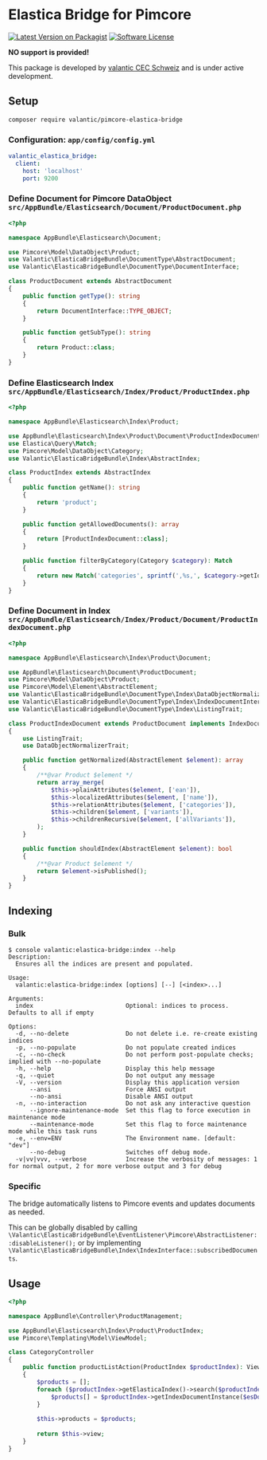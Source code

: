 # Elastica Bridge for Pimcore

[![Latest Version on Packagist](https://img.shields.io/packagist/v/valantic/pimcore-elastica-bridge.svg?style=flat-square)](https://packagist.org/packages/valantic/pimcore-elastica-bridge)
[![Software License](https://img.shields.io/badge/license-MIT-brightgreen.svg?style=flat-square)](LICENSE.md)

**NO support is provided!**

This package is developed by [valantic CEC Schweiz](https://www.valantic.com/en/services/digital-business/) and is under active development.

## Setup

```
composer require valantic/pimcore-elastica-bridge
```

### Configuration: `app/config/config.yml`

```yaml
valantic_elastica_bridge:
  client:
    host: 'localhost'
    port: 9200
```

### Define Document for Pimcore DataObject `src/AppBundle/Elasticsearch/Document/ProductDocument.php`

```php
<?php

namespace AppBundle\Elasticsearch\Document;

use Pimcore\Model\DataObject\Product;
use Valantic\ElasticaBridgeBundle\DocumentType\AbstractDocument;
use Valantic\ElasticaBridgeBundle\DocumentType\DocumentInterface;

class ProductDocument extends AbstractDocument
{
    public function getType(): string
    {
        return DocumentInterface::TYPE_OBJECT;
    }

    public function getSubType(): string
    {
        return Product::class;
    }
}
```

### Define Elasticsearch Index `src/AppBundle/Elasticsearch/Index/Product/ProductIndex.php`

```php
<?php

namespace AppBundle\Elasticsearch\Index\Product;

use AppBundle\Elasticsearch\Index\Product\Document\ProductIndexDocument;
use Elastica\Query\Match;
use Pimcore\Model\DataObject\Category;
use Valantic\ElasticaBridgeBundle\Index\AbstractIndex;

class ProductIndex extends AbstractIndex
{
    public function getName(): string
    {
        return 'product';
    }

    public function getAllowedDocuments(): array
    {
        return [ProductIndexDocument::class];
    }

    public function filterByCategory(Category $category): Match
    {
        return new Match('categories', sprintf(',%s,', $category->getId()));
    }
}
```

### Define Document in Index `src/AppBundle/Elasticsearch/Index/Product/Document/ProductIndexDocument.php`

```php
<?php

namespace AppBundle\Elasticsearch\Index\Product\Document;

use AppBundle\Elasticsearch\Document\ProductDocument;
use Pimcore\Model\DataObject\Product;
use Pimcore\Model\Element\AbstractElement;
use Valantic\ElasticaBridgeBundle\DocumentType\Index\DataObjectNormalizerTrait;
use Valantic\ElasticaBridgeBundle\DocumentType\Index\IndexDocumentInterface;
use Valantic\ElasticaBridgeBundle\DocumentType\Index\ListingTrait;

class ProductIndexDocument extends ProductDocument implements IndexDocumentInterface
{
    use ListingTrait;
    use DataObjectNormalizerTrait;

    public function getNormalized(AbstractElement $element): array
    {
        /**@var Product $element */
        return array_merge(
            $this->plainAttributes($element, ['ean']),
            $this->localizedAttributes($element, ['name']),
            $this->relationAttributes($element, ['categories']),
            $this->children($element, ['variants']),
            $this->childrenRecursive($element, ['allVariants']),
        );
    }

    public function shouldIndex(AbstractElement $element): bool
    {
        /**@var Product $element */
        return $element->isPublished();
    }
}
```

## Indexing

### Bulk

```
$ console valantic:elastica-bridge:index --help
Description:
  Ensures all the indices are present and populated.

Usage:
  valantic:elastica-bridge:index [options] [--] [<index>...]

Arguments:
  index                          Optional: indices to process. Defaults to all if empty

Options:
  -d, --no-delete                Do not delete i.e. re-create existing indices
  -p, --no-populate              Do not populate created indices
  -c, --no-check                 Do not perform post-populate checks; implied with --no-populate
  -h, --help                     Display this help message
  -q, --quiet                    Do not output any message
  -V, --version                  Display this application version
      --ansi                     Force ANSI output
      --no-ansi                  Disable ANSI output
  -n, --no-interaction           Do not ask any interactive question
      --ignore-maintenance-mode  Set this flag to force execution in maintenance mode
      --maintenance-mode         Set this flag to force maintenance mode while this task runs
  -e, --env=ENV                  The Environment name. [default: "dev"]
      --no-debug                 Switches off debug mode.
  -v|vv|vvv, --verbose           Increase the verbosity of messages: 1 for normal output, 2 for more verbose output and 3 for debug
```

### Specific

The bridge automatically listens to Pimcore events and updates documents as needed.

This can be globally disabled by calling `\Valantic\ElasticaBridgeBundle\EventListener\Pimcore\AbstractListener::disableListener();` or by implementing `\Valantic\ElasticaBridgeBundle\Index\IndexInterface::subscribedDocuments`.

## Usage

```php
<?php

namespace AppBundle\Controller\ProductManagement;

use AppBundle\Elasticsearch\Index\Product\ProductIndex;
use Pimcore\Templating\Model\ViewModel;

class CategoryController
{
    public function productListAction(ProductIndex $productIndex): ViewModel
    {
        $products = [];
        foreach ($productIndex->getElasticaIndex()->search($productIndex->filterByCategory($category))->getDocuments() as $esDoc) {
            $products[] = $productIndex->getIndexDocumentInstance($esDoc)->getPimcoreElement($esDoc);
        }
        
        $this->products = $products;
    
        return $this->view;
    }
}
```
